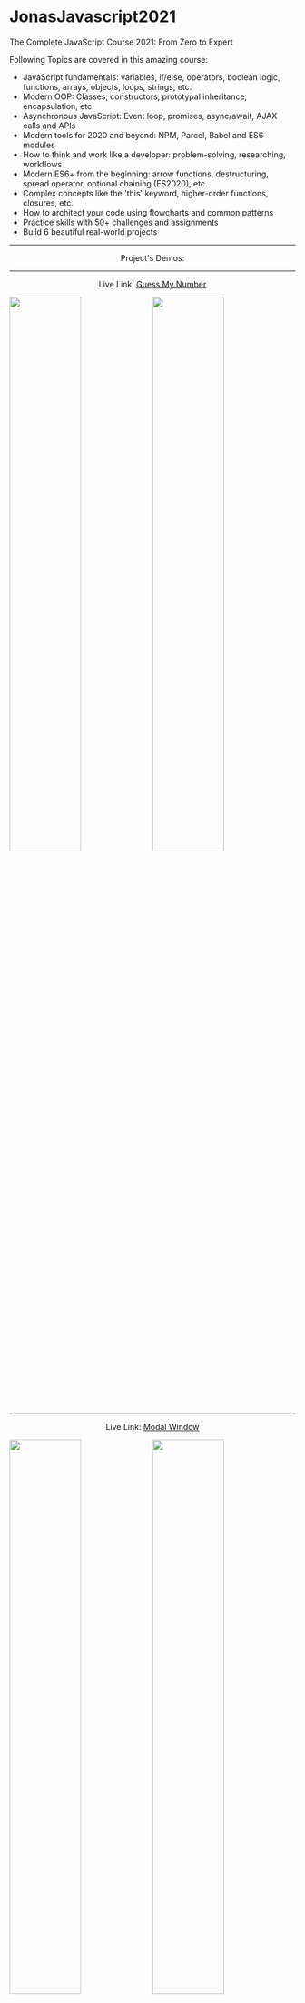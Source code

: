 # JonasJavascript2021
The Complete JavaScript Course 2021: From Zero to Expert

Following Topics are covered in this amazing course:

- JavaScript fundamentals: variables, if/else, operators, boolean logic, functions, arrays, objects, loops, strings, etc.
- Modern OOP: Classes, constructors, prototypal inheritance, encapsulation, etc.
- Asynchronous JavaScript: Event loop, promises, async/await, AJAX calls and APIs
- Modern tools for 2020 and beyond: NPM, Parcel, Babel and ES6 modules
- How to think and work like a developer: problem-solving, researching, workflows
- Modern ES6+ from the beginning: arrow functions, destructuring, spread operator, optional chaining (ES2020), etc.
- Complex concepts like the 'this' keyword, higher-order functions, closures, etc.
- How to architect your code using flowcharts and common patterns
- Practice skills with 50+ challenges and assignments 
- Build 6 beautiful real-world projects 

<hr>
<p align="center"> Project's Demos:</p>
<hr>

<p align="center"> Live Link: <a href="https://guess-my-num.netlify.app/" alt="GuessMyNumber"/>Guess My Number</a></p>

<img src="https://user-images.githubusercontent.com/24832458/106370216-d4483400-634f-11eb-8058-a9b6f24b4bb6.png" width="50%"></img><img src="https://user-images.githubusercontent.com/24832458/106370217-d5796100-634f-11eb-8f01-d26dc880e2e4.png" width="50%"></img> 

<hr>

<p align="center"> Live Link: <a href="https://modal-popup.netlify.app/" alt="ModalWindow"/>Modal Window</a></p>

<img src="https://user-images.githubusercontent.com/24832458/106370374-4ff6b080-6351-11eb-992e-6bad35ad04aa.png" width="50%"></img><img src="https://user-images.githubusercontent.com/24832458/106370376-51c07400-6351-11eb-90cb-b0d36f7602c8.png" width="50%"></img> 

<hr>

<p align="center"> Live Link: <a href="https://two-players-dice-game.netlify.app/" alt="PigGame"/>PigGame</a></p>

<img src="https://user-images.githubusercontent.com/24832458/106387461-c5a26100-63d1-11eb-9a67-a91550177065.png" width="50%"></img><img src="https://user-images.githubusercontent.com/24832458/106387462-c76c2480-63d1-11eb-8483-b84af41209d7.png" width="50%"></img> 

<hr>
